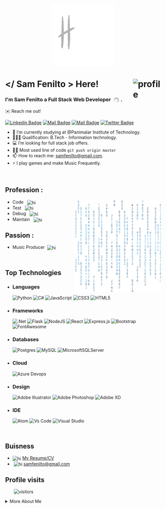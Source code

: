 <p align="center"><img src="https://github.com/Sam-Fenilto/Sam-Fenilto/blob/42d764e40b602874c51db52c5df3f4efd62fb0de/asserts/hi.gif" width="200px" alt="hi"></p>

# </ Sam Fenilto > Here! <img src="https://img.icons8.com/external-kiranshastry-gradient-kiranshastry/64/000000/external-developer-coding-kiranshastry-gradient-kiranshastry.png" width="90px" alt="profile" align="right"/>

### I'm Sam Fenilto a Full Stack Web Developer &nbsp;<img src="https://github.com/Sam-Fenilto/Sam-Fenilto/blob/223dcaf793e13bfad7edea9d987576038d6528b7/asserts/load.gif" height="20" width="20" align="center" /> .

✉️ Reach me out!

[![Linkedin Badge](https://img.shields.io/badge/-Sam_Fenilto-0e76a8?style=flat&labelColor=0e76a8&logo=linkedin&logoColor=white)](https://www.linkedin.com/in/yasin-samar11011/) [![Mail Badge](https://img.shields.io/badge/-@Sam_Fenilto-e84393?style=flat&labelColor=e84393&logo=instagram&logoColor=white)](https://www.instagram.com/sam_fenilto/) [![Mail Badge](https://img.shields.io/badge/-Sam_Fenilto-c0392b?style=flat&labelColor=c0392b&logo=gmail&logoColor=white)](mailto:samfenilto@gmail.com) [![Twitter Badge](https://img.shields.io/badge/-@Sam_Fenilto-1ca0f1?style=flat&labelColor=1ca0f1&logo=twitter&logoColor=white&link=https://twitter.com/Ipenywis)](https://twitter.com/Sam_fenilto)

-   🏫 I’m currently studying at @Panimalar Institute of Technology.
-   👨🏻‍🎓 Qualification: B.Tech - Information technology.
-   💻 I’m looking for full stack job offers.
-   🤹🏻 Most used line of code `git push origin master`
-   📫 How to reach me: samfenilto@gmail.com.
-   ⚡ I play games and make Music Frequently.

<br>

## Profession :

<p><img src="https://github.com/Sam-Fenilto/Sam-Fenilto/blob/7b5b2c38ca77bf4f9a47448cf116cb7920439c93/asserts/profgif.gif" height="300" width="280" align="right" /)</p>

-   Code &nbsp; <img src="https://img.icons8.com/external-kiranshastry-gradient-kiranshastry/64/000000/external-code-coding-kiranshastry-gradient-kiranshastry-4.png" width="18px" align="center" alt="hi"/>
-   Test &nbsp; <img src="https://img.icons8.com/external-kiranshastry-gradient-kiranshastry/64/000000/external-view-coding-kiranshastry-gradient-kiranshastry.png"  width="20px" align="center" alt="hi"/>
-   Debug &nbsp; <img src="https://img.icons8.com/external-kiranshastry-gradient-kiranshastry/64/000000/external-malware-coding-kiranshastry-gradient-kiranshastry-1.png" width="20px" align="center" alt="hi"/>
-   Maintain &nbsp; <img src="https://img.icons8.com/external-kiranshastry-gradient-kiranshastry/64/000000/external-gear-coding-kiranshastry-gradient-kiranshastry.png" width="20px" align="center" alt="hi"/>

## Passion :

-   Music Producer &nbsp;<img src="https://img.icons8.com/external-kiranshastry-gradient-kiranshastry/64/000000/external-controls-cinema-kiranshastry-gradient-kiranshastry.png" width="20px" align="center" alt="hi"/>

<br>

## Top Technologies

-   ### Languages
    ![Python](https://img.shields.io/badge/python-3670A0?style=for-the-badge&logo=python&logoColor=ffdd54) ![C#](https://img.shields.io/badge/c%23-%23239120.svg?style=for-the-badge&logo=c-sharp&logoColor=white) ![JavaScript](https://img.shields.io/badge/javascript-%23323330.svg?style=for-the-badge&logo=javascript&logoColor=%23F7DF1E) ![CSS3](https://img.shields.io/badge/css3-%231572B6.svg?style=for-the-badge&logo=css3&logoColor=white) ![HTML5](https://img.shields.io/badge/html5-%23E34F26.svg?style=for-the-badge&logo=html5&logoColor=white)
-   ### Frameworks
    ![.Net](https://img.shields.io/badge/.NET-5C2D91?style=for-the-badge&logo=.net&logoColor=white) ![Flask](https://img.shields.io/badge/flask-%23000.svg?style=for-the-badge&logo=flask&logoColor=white) ![NodeJS](https://img.shields.io/badge/node.js-6DA55F?style=for-the-badge&logo=node.js&logoColor=white) ![React](https://img.shields.io/badge/react-%2320232a.svg?style=for-the-badge&logo=react&logoColor=%2361DAFB) ![Express.js](https://img.shields.io/badge/express.js-%23404d59.svg?style=for-the-badge&logo=express&logoColor=%2361DAFB) ![Bootstrap](https://img.shields.io/badge/Bootstrap-563D7C?style=for-the-badge&logo=bootstrap&logoColor=white) ![FontAwesome](https://img.shields.io/badge/Font_Awesome-339AF0?style=for-the-badge&logo=fontawesome&logoColor=white)
-   ### Databases
    ![Postgres](https://img.shields.io/badge/postgres-%23316192.svg?style=for-the-badge&logo=postgresql&logoColor=white) ![MySQL](https://img.shields.io/badge/mysql-%2300f.svg?style=for-the-badge&logo=mysql&logoColor=white) ![MicrosoftSQLServer](https://img.shields.io/badge/Microsoft%20SQL%20Sever-CC2927?style=for-the-badge&logo=microsoft%20sql%20server&logoColor=white)
-   ### Cloud
    ![Azure Devops](https://img.shields.io/badge/Azure_DevOps-0078D7?style=for-the-badge&logo=azure-devops&logoColor=white)
-   ### Design
    ![Adobe Illustrator](https://img.shields.io/badge/adobeillustrator-%23FF9A00.svg?style=for-the-badge&logo=adobeillustrator&logoColor=white) ![Adobe Photoshop](https://img.shields.io/badge/adobephotoshop-%2331A8FF.svg?style=for-the-badge&logo=adobephotoshop&logoColor=white) ![Adobe XD](https://img.shields.io/badge/Adobe%20XD-470137?style=for-the-badge&logo=Adobe%20XD&logoColor=#FF61F6)
-   ### IDE
    ![Atom](https://img.shields.io/badge/Atom-66595C?style=for-the-badge&logo=Atom&logoColor=white) ![Vs Code](https://img.shields.io/badge/Visual_Studio_Code-0078D4?style=for-the-badge&logo=visual%20studio%20code&logoColor=white) ![Visual Studio](https://img.shields.io/badge/Visual_Studio-5C2D91?style=for-the-badge&logo=visual%20studio&logoColor=white)

<br>

## Buisness

-   <img src="https://img.icons8.com/external-kiranshastry-gradient-kiranshastry/50/000000/external-quality-business-kiranshastry-gradient-kiranshastry-2.png" width="25px" align="center" alt="hi"/> [My Resume/CV](https://github.com/Sam-Fenilto/Sam-Fenilto/blob/4fa636b674ee1ce31945f383c64f4cbc9d7024ed/resume/Sam%20fenilto%20v1.0.3.pdf)
-   &nbsp;<img src="https://img.icons8.com/external-kiranshastry-gradient-kiranshastry/64/000000/external-email-business-kiranshastry-gradient-kiranshastry.png" width="20px" align="center" alt="hi"/> samfenilto@gmail.com

## Profile visits

&nbsp; &nbsp; &nbsp; &nbsp;![visitors](https://visitor-badge.glitch.me/badge?page_id=Sam-Fenilto)

<details>
<summary>
More About Me
</summary>

<br>

#### “The true beauty of music is that it connects people. It carries a message, and we, the musicians, are the messengers.” — Roy Ayers

```
-   I'm one of the Messenger Who Carry Messages :)
-   Love Making Music aka: bed room producer
```

<br>

## Stats

![Sam Fenilto's GitHub stats](https://github-readme-stats.vercel.app/api?username=Sam-Fenilto&theme=algolia&show_icons=true&count_private=true&hide=contribs,prs) <br> ![Most Used Languages](https://github-readme-stats.vercel.app/api/top-langs/?username=Sam-Fenilto&theme=algolia&langs_count=8)

